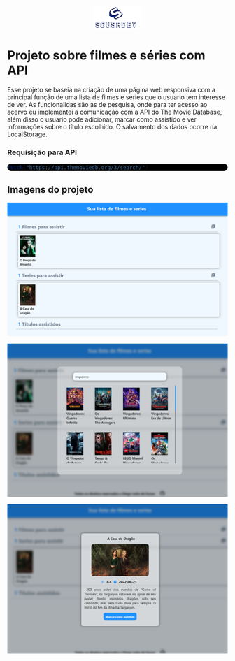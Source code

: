 <div style="text-align: center">

![Imagem logo](img/logo_size-removebg-preview.png)

</div>

# Projeto sobre filmes e séries com API

Esse projeto se baseia na criação de uma página web responsiva com a principal função de uma lista de filmes e séries que o usuario tem interesse de ver. As funcionalidas são as de pesquisa, onde para ter acesso ao acervo eu implementei a comunicação com a API do The Movie Database, além disso o usuario pode adicionar, marcar como assistido e ver informações sobre o título escolhido. O salvamento dos dados ocorre na LocalStorage.


### Requisição para API

<div style="background-color: black; border-radius: 10px;">

```javascript
fetch("https://api.themoviedb.org/3/search/")
```

</div>

## Imagens do projeto

![Imagem 1](/README/img/Captura%20de%20tela%202024-05-07%20150705.png)

![Imagem 2](/README/img/Captura%20de%20tela%202024-05-07%20150827.png)

![Imagem 3](/README/img/Captura%20de%20tela%202024-05-07%20150757.png)
